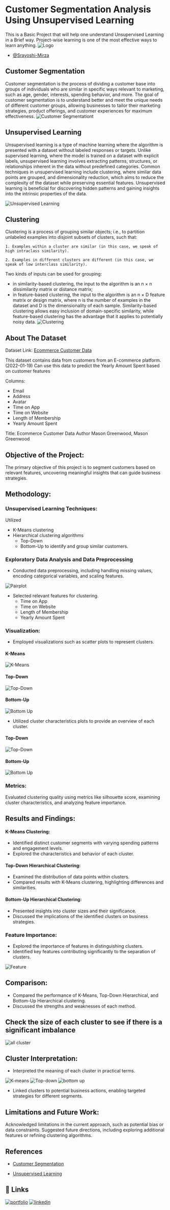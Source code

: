 # Customer Segmentation Analysis Using Unsupervised Learning

This is a Basic Project that will help one understand Unsupervised Learning in a Brief way. Project-wise learning is one of the most effective ways to learn anything.
![Logo](https://github.com/Srayoshi-Mirza/Srayoshi-mirza.github.io/blob/main/uploads/srayoshi-logo-01.png)
- [@Srayoshi-Mirza](https://github.com/Srayoshi-Mirza)
## Customer Segmentation

Customer segmentation is the process of dividing a customer base into groups of individuals who are similar in specific ways relevant to marketing, such as age, gender, interests, spending behavior, and more. The goal of customer segmentation is to understand better and meet the unique needs of different customer groups, allowing businesses to tailor their marketing strategies, product offerings, and customer experiences for maximum effectiveness.
![Customer Segmentationt](https://i.ytimg.com/vi/zPJtDohab-g/maxresdefault.jpg)

## Unsupervised Learning

Unsupervised learning is a type of machine learning where the algorithm is presented with a dataset without labeled responses or targets. Unlike supervised learning, where the model is trained on a dataset with explicit labels, unsupervised learning involves extracting patterns, structures, or relationships inherent in the data without predefined categories. Common techniques in unsupervised learning include clustering, where similar data points are grouped, and dimensionality reduction, which aims to reduce the complexity of the dataset while preserving essential features. Unsupervised learning is beneficial for discovering hidden patterns and gaining insights into the intrinsic properties of the data.

![Unsupervised Learning](https://miro.medium.com/v2/resize:fit:640/format:webp/1*Iihw0V-r0raMMtcDTFGGQA.png)

## Clustering
Clustering is a process of grouping similar objects; i.e., to partition unlabeled examples into disjoint subsets of clusters, such that:

    1. Examples within a cluster are similar (in this case, we speak of high intraclass similarity).

    2. Examples in different clusters are different (in this case, we speak of low interclass similarity).
Two kinds of inputs can be used for grouping:

- in similarity-based clustering, the input to the algorithm is an n × n dissimilarity matrix or distance matrix;
- in feature-based clustering, the input to the algorithm is an n × D feature matrix or design matrix, where n is the number of examples in the dataset and D is the dimensionality of each sample.
Similarity-based clustering allows easy inclusion of domain-specific similarity, while feature-based clustering has the advantage that it applies to potentially noisy data.
![Clustering]([https://nixustechnologies.com/wp-content/uploads/2022/03/unsupervised-machine-learning-1.webp](https://devopedia.org/images/article/242/4320.1575221317.png)https://devopedia.org/images/article/242/4320.1575221317.png)

## About The Dataset

Dataset Link: [Ecommerce Customer Data](https://www.kaggle.com/datasets/iabdulw/ecommerce-customer-data)

This dataset contains data from customers from an E-commerce platform. (2022-01-19)
Can use this data to predict the Yearly Amount Spent based on customer features

Columns:
- Email
- Address
- Avatar
- Time on App
- Time on Website
- Length of Membership
- Yearly Amount Spent

Title: Ecommerce Customer Data
    Author Mason Greenwood, Mason Greenwood


## Objective of the Project:
The primary objective of this project is to segment customers based on relevant features, uncovering meaningful insights that can guide business strategies.

## Methodology:
### Unsupervised Learning Techniques:

Utilized
- K-Means clustering
- Hierarchical clustering algorithms
    - Top-Down
    - Bottom-Up
to identify and group similar customers.

### Exploratory Data Analysis and Data Preprocessing
- Conducted data preprocessing, including handling missing values, encoding categorical variables, and scaling features.

![Pairplot](https://github.com/Srayoshi-Mirza/Customer-Segmentation-Unsupervised-Learning-/blob/main/Screenshots/EDA%20Pairplot.png)

- Selected relevant features for clustering.
    - Time on App
    - Time on Website
    - Length of Membership
    - Yearly Amount Spent
### Visualization:

- Employed visualizations such as scatter plots to represent clusters.
#### K-Means
![K-Means](https://github.com/Srayoshi-Mirza/Customer-Segmentation-Unsupervised-Learning-/blob/main/Screenshots/K-Mean%20Cluster.png)

#### Top-Down
![Top-Down](https://github.com/Srayoshi-Mirza/Customer-Segmentation-Unsupervised-Learning-/blob/main/Screenshots/Top%20Down%20Cluster.png)

#### Bottom-Up
![Bottom Up](https://github.com/Srayoshi-Mirza/Customer-Segmentation-Unsupervised-Learning-/blob/main/Screenshots/bottom%20up%20cluster.png)

- Utilized cluster characteristics plots to provide an overview of each cluster.

#### Top-Down
![Top-Down](https://github.com/Srayoshi-Mirza/Customer-Segmentation-Unsupervised-Learning-/blob/main/Screenshots/Top-Down%20dendrogram.png)

#### Bottom-Up
![Bottom Up](https://github.com/Srayoshi-Mirza/Customer-Segmentation-Unsupervised-Learning-/blob/main/Screenshots/bottom%20up%20dendrogram.png)

### Metrics:

Evaluated clustering quality using metrics like silhouette score, examining cluster characteristics, and analyzing feature importance.

## Results and Findings:
#### K-Means Clustering:

- Identified distinct customer segments with varying spending patterns and engagement levels.
- Explored the characteristics and behavior of each cluster.
#### Top-Down Hierarchical Clustering:

- Examined the distribution of data points within clusters.
- Compared results with K-Means clustering, highlighting differences and similarities.
#### Bottom-Up Hierarchical Clustering:

- Presented insights into cluster sizes and their significance.
- Discussed the implications of the identified clusters on business strategies.
### Feature Importance:
- Explored the importance of features in distinguishing clusters.
- Identified key features contributing significantly to the separation of clusters.

![Feature](https://github.com/Srayoshi-Mirza/Customer-Segmentation-Unsupervised-Learning-/blob/main/Screenshots/Feature%20Importance.png)
## Comparison:
- Compared the performance of K-Means, Top-Down Hierarchical, and Bottom-Up Hierarchical clustering.
- Discussed the strengths and weaknesses of each method.

## Check the size of each cluster to see if there is a significant imbalance
![all cluster](https://github.com/Srayoshi-Mirza/Customer-Segmentation-Unsupervised-Learning-/blob/main/Screenshots/All%20clusters.png)

## Cluster Interpretation:
- Interpreted the meaning of each cluster in practical terms.

![K-means](https://github.com/Srayoshi-Mirza/Customer-Segmentation-Unsupervised-Learning-/blob/main/Screenshots/k-means%20feature.png)
![Top-down](https://github.com/Srayoshi-Mirza/Customer-Segmentation-Unsupervised-Learning-/blob/main/Screenshots/top%20down%20features.png)
![bottom up](https://github.com/Srayoshi-Mirza/Customer-Segmentation-Unsupervised-Learning-/blob/main/Screenshots/bottom%20up%20feature.png)

- Linked clusters to potential business actions, enabling targeted strategies for different segments.
## Limitations and Future Work:
Acknowledged limitations in the current approach, such as potential bias or data constraints.
Suggested future directions, including exploring additional features or refining clustering algorithms.


## References

 - [Customer Segmentation](https://www.youtube.com/watch?app=desktop&v=zPJtDohab-g)

 - [Unsupervised Learning]([https://nixustechnologies.com/unsupervised-machine-learning/](https://medium.com/analytics-vidhya/beginners-guide-to-unsupervised-learning-76a575c4e942))



## 🔗 Links
[![portfolio](https://img.shields.io/badge/my_portfolio-000?style=for-the-badge&logo=ko-fi&logoColor=white)](https://srayoshi-mirza.github.io)
[![linkedin](https://img.shields.io/badge/linkedin-0A66C2?style=for-the-badge&logo=linkedin&logoColor=white)](https://www.linkedin.com/in/srayoshi-mirza/)



